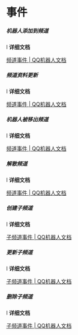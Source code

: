 # 事件

##### 机器人添加到频道

l **详细文档**

[频道事件 | QQ机器人文档](https://bot.q.qq.com/wiki/develop/api/gateway/guild.html#guild-create)

##### 频道资料更新

l **详细文档**

[频道事件 | QQ机器人文档](https://bot.q.qq.com/wiki/develop/api/gateway/guild.html#guild-update)

##### 机器人被移出频道

l **详细文档**

[频道事件 | QQ机器人文档](https://bot.q.qq.com/wiki/develop/api/gateway/guild.html#guild-delete)

##### 解散频道

l **详细文档**

[频道事件 | QQ机器人文档](https://bot.q.qq.com/wiki/develop/api/gateway/guild.html#guild-delete)

##### 创建子频道

l **详细文档**

[子频道事件 | QQ机器人文档](https://bot.q.qq.com/wiki/develop/api/gateway/channel.html#channel-create)

##### 更新子频道

l **详细文档**

[子频道事件 | QQ机器人文档](https://bot.q.qq.com/wiki/develop/api/gateway/channel.html#channel-update)

##### 删除子频道

l **详细文档**

[子频道事件 | QQ机器人文档](https://bot.q.qq.com/wiki/develop/api/gateway/channel.html#channel-update)